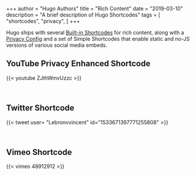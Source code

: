 +++
author = "Hugo Authors"
title = "Rich Content"
date = "2019-03-10"
description = "A brief description of Hugo Shortcodes"
tags = [
    "shortcodes",
    "privacy",
]
+++

Hugo ships with several [Built-in Shortcodes](https://gohugo.io/content-management/shortcodes/#use-hugos-built-in-shortcodes) for rich content, along with a [Privacy Config](https://gohugo.io/about/hugo-and-gdpr/) and a set of Simple Shortcodes that enable static and no-JS versions of various social media embeds.
<!--more-->


## YouTube Privacy Enhanced Shortcode

{{< youtube ZJthWmvUzzc >}}

<br>


## Twitter Shortcode

{{< tweet user= "Lebronvvincent" id="1533671397771255808" >}}

<br>



## Vimeo Shortcode

{{< vimeo 48912912 >}}
